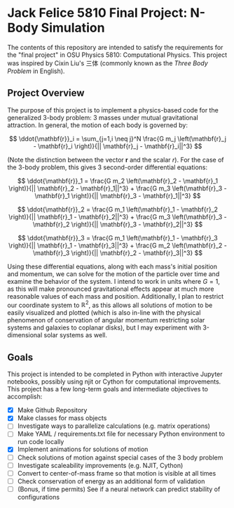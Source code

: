 # Jack Felice 5810 Final Project: N-Body Simulation

The contents of this repository are intended to satisfy the requirements for the "final project" in OSU Physics 5810: Computational Physics.  This project was inspired by Cixin Liu's 三体 (commonly known as the *Three Body Problem* in English).

## Project Overview

The purpose of this project is to implement a physics-based code for the generalized 3-body problem: 3 masses under mutual gravitational attraction.  In general, the motion of each body is governed by:

$$ 
\ddot{\mathbf{r}}_i = \sum_{j=1,i \neq j}^N \frac{G m_j \left(\mathbf{r}_j - \mathbf{r}_i \right)}{|| \mathbf{r}_j - \mathbf{r}_i||^3}
$$

(Note the distinction between the vector $\mathbf{r}$ and the scalar $r$).  For the case of the 3-body problem, this gives 3 second-order differential equations:

$$
\ddot{\mathbf{r}}_1 = \frac{G m_2 \left(\mathbf{r}_2 - \mathbf{r}_1 \right)}{|| \mathbf{r}_2 - \mathbf{r}_1||^3} + \frac{G m_3 \left(\mathbf{r}_3 - \mathbf{r}_1 \right)}{|| \mathbf{r}_3 - \mathbf{r}_1||^3}
$$

$$
\ddot{\mathbf{r}}_2 = \frac{G m_1 \left(\mathbf{r}_1 - \mathbf{r}_2 \right)}{|| \mathbf{r}_1 - \mathbf{r}_2||^3} + \frac{G m_3 \left(\mathbf{r}_3 - \mathbf{r}_2 \right)}{|| \mathbf{r}_3 - \mathbf{r}_2||^3}
$$

$$
\ddot{\mathbf{r}}_3 = \frac{G m_1 \left(\mathbf{r}_1 - \mathbf{r}_3 \right)}{|| \mathbf{r}_1 - \mathbf{r}_3||^3} + \frac{G m_2 \left(\mathbf{r}_2 - \mathbf{r}_3 \right)}{|| \mathbf{r}_2 - \mathbf{r}_3||^3}
$$

Using these differential equations, along with each mass's initial position and momentum, we can solve for the motion of the particle over time and examine the behavior of the system.  I intend to work in units where $G=1$, as this will make pronounced gravitational effects appear at much more reasonable values of each mass and position. Additionally, I plan to restrict our coordinate system to $\mathbb{R}^2$, as this allows all solutions of motion to be easily visualized and plotted (which is also in-line with the physical phenomenon of conservation of angular momentum restricting solar systems and galaxies to coplanar disks), but I may experiment with 3-dimensional solar systems as well.  

## Goals
This project is intended to be completed in Python with interactive Jupyter notebooks, possibly using njit or Cython for computational improvements.  This project has a few long-term goals and intermediate objectives to accomplish:

- [x] Make Github Repository
- [x] Make classes for mass objects
- [ ] Investigate ways to parallelize calculations (e.g. matrix operations)
- [ ] Make YAML / requirements.txt file for necessary Python environment to run code locally
- [x] Implement animations for solutions of motion
- [ ] Check solutions of motion against special cases of the 3 body problem
- [ ] Investigate scaleability improvements (e.g. NJIT, Cython)
- [ ] Convert to center-of-mass frame so that motion is visible at all times
- [ ] Check conservation of energy as an additional form of validation
- [ ] (Bonus, if time permits) See if a neural network can predict stability of configurations
